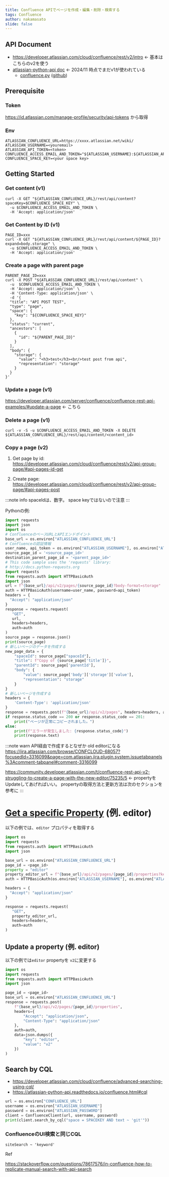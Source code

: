```yaml
---
title: Confluence APIでページを作成・編集・削除・検索する
tags: Confluence
author: nakamasato
slide: false
---
```

## API Document

- https://developer.atlassian.com/cloud/confluence/rest/v2/intro <- 基本はこちらのv2を使う
- [atlassian-python-api doc](https://atlassian-python-api.readthedocs.io/confluence.html) <- 2024/11 時点でまだv1が使われている
    - [confluence.py](https://github.com/atlassian-api/atlassian-python-api/blob/master/atlassian/confluence.py) ([github](https://github.com/atlassian-api/atlassian-python-api))

## Prerequisite

### Token

https://id.atlassian.com/manage-profile/security/api-tokens から取得

### Env

```
ATLASSIAN_CONFLUENCE_URL=https://xxxx.atlassian.net/wiki/
ATLASSIAN_USERNAME=<youremail>
ATLASSIAN_API_TOKEN=<token>
CONFLUENCE_ACCESS_EMAIL_AND_TOKEN="${ATLASSIAN_USERNAME}:${ATLASSIAN_API_TOKEN}"
CONFLUENCE_SPACE_KEY=<your space key>
```

## Getting Started

### Get content (v1)

```
curl -X GET "${ATLASSIAN_CONFLUENCE_URL}/rest/api/content?spaceKey=$CONFLUENCE_SPACE_KEY" \
  -u $CONFLUENCE_ACCESS_EMAIL_AND_TOKEN \
  -H 'Accept: application/json'
```

### Get Content by ID (v1)

```
PAGE_ID=xxx
curl -X GET "${ATLASSIAN_CONFLUENCE_URL}/rest/api/content/${PAGE_ID}?expand=body.storage" \
  -u $CONFLUENCE_ACCESS_EMAIL_AND_TOKEN \
  -H 'Accept: application/json'
```

### Create a page with parent page

```
PARENT_PAGE_ID=xxx
curl -X POST "${ATLASSIAN_CONFLUENCE_URL}/rest/api/content" \
  -u  $CONFLUENCE_ACCESS_EMAIL_AND_TOKEN \
  -H 'Accept: application/json' \
  -H 'Content-Type: application/json' \
  -d '{
  "title": "API POST TEST",
  "type": "page",
  "space": {
    "key": "${CONFLUENCE_SPACE_KEY}"
  },
  "status": "current",
  "ancestors": [
    {
      "id": "${PARENT_PAGE_ID}"
    }
  ],
  "body": {
    "storage": {
      "value": "<h3>test</h3><br/>test post from api",
      "representation": "storage"
    }
  }
}'
```

### Update a page (v1)

https://developer.atlassian.com/server/confluence/confluence-rest-api-examples/#update-a-page <- こちら

### Delete a page (v1)

```
curl -v -S -u $CONFLUENCE_ACCESS_EMAIL_AND_TOKEN -X DELETE ${ATLASSIAN_CONFLUENCE_URL}/rest/api/content/<content_id>
```

### Copy a page (v2)

1. Get page by id: https://developer.atlassian.com/cloud/confluence/rest/v2/api-group-page/#api-pages-id-get

1. Create page: https://developer.atlassian.com/cloud/confluence/rest/v2/api-group-page/#api-pages-post

:::note info
spaceIdは、数字。 space keyではないので注意
:::


Pythonの例:

```py
import requests
import json
import os
# ConfluenceのベースURLとAPIエンドポイント
base_url = os.environ["ATLASSIAN_CONFLUENCE_URL"]
# Confluenceの認証情報
user_name, api_token = os.environ["ATLASSIAN_USERNAME"], os.environ["ATLASSIAN_API_TOKEN"]
source_page_id = '<source_page_id>'
destination_parent_page_id = '<parent_page_id>'
# This code sample uses the 'requests' library:
# http://docs.python-requests.org
import requests
from requests.auth import HTTPBasicAuth
import json
url = f"{base_url}/api/v2/pages/{source_page_id}?body-format=storage"
auth = HTTPBasicAuth(username=user_name, password=api_token)
headers = {
  "Accept": "application/json"
}
response = requests.request(
   "GET",
   url,
   headers=headers,
   auth=auth
)
source_page = response.json()
print(source_page)
# 新しいページのデータを作成する
new_page_data = {
    "spaceId": source_page["spaceId"],
    "title": f"Copy of {source_page['title']}",
    "parentId": source_page['parentId'],
    "body": {
        "value": source_page['body']['storage']['value'],
        "representation": "storage"
    }
}
# 新しいページを作成する
headers = {
    'Content-Type': 'application/json'
}
response = requests.post(f"{base_url}/api/v2/pages", headers=headers, auth=auth, data=json.dumps(new_page_data))
if response.status_code == 200 or response.status_code == 201:
    print("ページが正常にコピーされました。")
else:
    print(f"エラーが発生しました: {response.status_code}")
    print(response.text)
```

:::note warn
API経由で作成するとなぜか old editorになる
https://jira.atlassian.com/browse/CONFCLOUD-68057?focusedId=3316099&page=com.atlassian.jira.plugin.system.issuetabpanels%3Acomment-tabpanel#comment-3316099

https://community.developer.atlassian.com/t/confluence-rest-api-v2-struggling-to-create-a-page-with-the-new-editor/75235/5 <- propertyをUpdateしてあげればいい。
propertyの取得方法と更新方法は次のセクションを参考に
:::


# [Get a specific Property](https://developer.atlassian.com/cloud/confluence/rest/v2/api-group-content-properties/#api-pages-page-id-properties-get) (例. editor)

以下の例では、`editor` プロパティを取得する

```py
import os
import requests
from requests.auth import HTTPBasicAuth
import json

base_url = os.environ["ATLASSIAN_CONFLUENCE_URL"]
page_id = <page_id>
property = "editor"
property_editor_url = f"{base_url}/api/v2/pages/{page_id}/properties?key={property}"
auth = HTTPBasicAuth(os.environ["ATLASSIAN_USERNAME"], os.environ["ATLASSIAN_API_TOKEN"])

headers = {
  "Accept": "application/json"
}

response = requests.request(
   "GET",
   property_editor_url,
   headers=headers,
   auth=auth
)
```

## Update a property (例. editor)

以下の例では`editor` propertyを `v2`に変更する

```py
import os
import requests
from requests.auth import HTTPBasicAuth
import json

page_id = <page_id>
base_url = os.environ["ATLASSIAN_CONFLUENCE_URL"]
response = requests.post(
    f"{base_url}/api/v2/pages/{page_id}/properties",
    headers={
        "Accept": "application/json",
        "Content-Type": "application/json"
    },
    auth=auth,
    data=json.dumps({
        "key": "editor",
        "value": "v2"
    })
)
```

## Search by CQL

- https://developer.atlassian.com/cloud/confluence/advanced-searching-using-cql/
- https://atlassian-python-api.readthedocs.io/confluence.html#cql

```py
url = os.environ["CONFLUENCE_URL"]
username = os.environ["ATLASSIAN_USERNAME"]
password = os.environ["ATLASSIAN_PASSWORD"]
client = ConfluenceClient(url, username, password)
print(client.search_by_cql("space = SPACEKEY AND text ~ 'git'"))
```

### ConfluenceのUI検索と同じCQL

```
siteSearch ~ 'keyword'
```
Ref

https://stackoverflow.com/questions/78617576/in-confluence-how-to-replicate-manual-search-with-api-search

